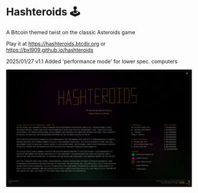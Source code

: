 # Hashteroids 🕹️
A Bitcoin themed twist on the classic Asteroids game

Play it at https://hashteroids.btcdir.org
or https://bxl909.github.io/hashteroids

2025/01/27  v1.1  Added 'performance mode' for lower spec. computers

![test](https://github.com/BXL909/Hashteroids/blob/main/hashteroidsScreenshot.png?raw=true)
